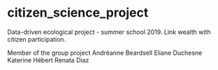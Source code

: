 # citizen_science_project
Data-driven ecological project - summer school 2019. Link wealth with citizen participation.

Member of the group project
Andréanne Beardsell
Eliane Duchesne
Katerine Hébert
Renata Diaz
